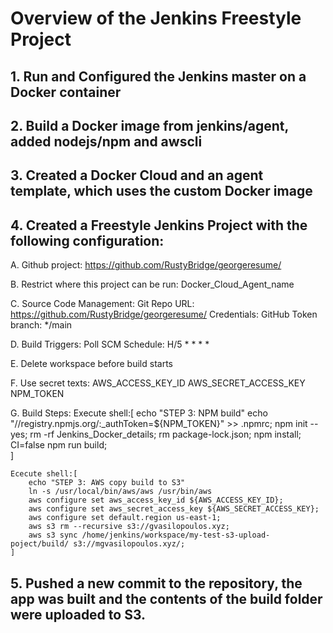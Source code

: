 # Overview of the Jenkins Freestyle Project

## 1. Run and Configured the Jenkins master on a Docker container

## 2. Build a Docker image from jenkins/agent, added nodejs/npm and awscli

## 3. Created a Docker Cloud and an agent template, which uses the custom Docker image

## 4. Created a Freestyle Jenkins Project with the following configuration:

A. Github project: https://github.com/RustyBridge/georgeresume/

B. Restrict where this project can be run: Docker_Cloud_Agent_name

C. Source Code Management: Git
    Repo URL: https://github.com/RustyBridge/georgeresume/
    Credentials: GitHub Token
    branch: */main

D. Build Triggers: Poll SCM
    Schedule: H/5 * * * *

E. Delete workspace before build starts

F. Use secret texts:
    AWS_ACCESS_KEY_ID
    AWS_SECRET_ACCESS_KEY
    NPM_TOKEN

G. Build Steps:
    Execute shell:[
        echo "STEP 3: NPM build"
        echo "//registry.npmjs.org/:_authToken=${NPM_TOKEN}" >> .npmrc;
        npm init --yes;
        rm -rf Jenkins_Docker_details;
        rm package-lock.json;
        npm install;
        CI=false npm run build;  
    ]

    Ececute shell:[
        echo "STEP 3: AWS copy build to S3"
        ln -s /usr/local/bin/aws/aws /usr/bin/aws
        aws configure set aws_access_key_id ${AWS_ACCESS_KEY_ID};
        aws configure set aws_secret_access_key ${AWS_SECRET_ACCESS_KEY};
        aws configure set default.region us-east-1;
        aws s3 rm --recursive s3://gvasilopoulos.xyz;
        aws s3 sync /home/jenkins/workspace/my-test-s3-upload-poject/build/ s3://mgvasilopoulos.xyz/;
    ]

## 5. Pushed a new commit to the repository, the app was built and the contents of the build folder were uploaded to S3.